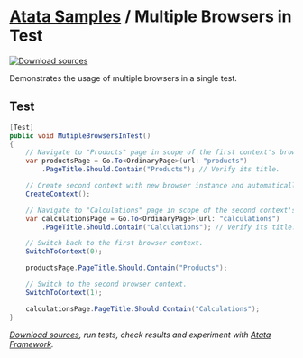 # [Atata Samples](https://github.com/atata-framework/atata-samples) / Multiple Browsers in Test

[![Download sources](https://img.shields.io/badge/Download-sources-brightgreen.svg)](https://github.com/atata-framework/atata-samples/raw/master/_archives/MultipleBrowsersInTest.zip)

Demonstrates the usage of multiple browsers in a single test.

## Test

```cs
[Test]
public void MutipleBrowsersInTest()
{
    // Navigate to "Products" page in scope of the first context's browser.
    var productsPage = Go.To<OrdinaryPage>(url: "products")
        .PageTitle.Should.Contain("Products"); // Verify its title.

    // Create second context with new browser instance and automatically switch to it.
    CreateContext();

    // Navigate to "Calculations" page in scope of the second context's browser.
    var calculationsPage = Go.To<OrdinaryPage>(url: "calculations")
        .PageTitle.Should.Contain("Calculations"); // Verify its title.

    // Switch back to the first browser context.
    SwitchToContext(0);

    productsPage.PageTitle.Should.Contain("Products");

    // Switch to the second browser context.
    SwitchToContext(1);

    calculationsPage.PageTitle.Should.Contain("Calculations");
}
```

*[Download sources](https://github.com/atata-framework/atata-samples/raw/master/_archives/MultipleBrowsersInTest.zip), run tests, check results and experiment with [Atata Framework](https://atata.io).*